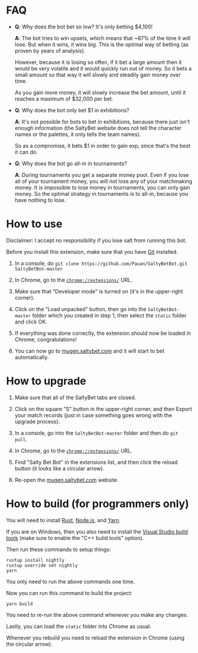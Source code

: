 FAQ
===

* **Q**: Why does the bot bet so low? It's only betting $4,100!

   **A**: The bot tries to win upsets, which means that ~87% of the time it will lose. But when it wins, it wins big. This is the optimal way of betting (as proven by years of analysis).

   However, because it is losing so often, if it bet a large amount then it would be very volatile and it would quickly run out of money. So it bets a small amount so that way it will slowly and steadily gain money over time.

   As you gain more money, it will slowly increase the bet amount, until it reaches a maximum of $32,000 per bet.

* **Q**: Why does the bot only bet $1 in exhibitions?

   **A**: It's not possible for bots to bet in exhibitions, because there just isn't enough information (the SaltyBet website does not tell the character names or the palettes, it only tells the team names).

   So as a compromise, it bets $1 in order to gain exp, since that's the best it can do.

* **Q**: Why does the bot go all-in in tournaments?

   **A**: During tournaments you get a separate money pool. Even if you lose all of your tournament money, you will not lose any of your matchmaking money. It is impossible to lose money in tournaments, you can only gain money. So the optimal strategy in tournaments is to all-in, because you have nothing to lose.

How to use
==========

Disclaimer: I accept no responsibility if you lose salt from running this bot.

Before you install this extension, make sure that you have [Git](https://git-scm.com/downloads) installed.

1. In a console, do `git clone https://github.com/Pauan/SaltyBetBot.git SaltyBetBot-master`

2. In Chrome, go to the [`chrome://extensions/`](chrome://extensions/) URL.

3. Make sure that "Developer mode" is turned on (it's in the upper-right corner).

4. Click on the "Load unpacked" button, then go into the `SaltyBetBot-master` folder which you created in step 1, then select the `static` folder and click OK.

5. If everything was done correctly, the extension should now be loaded in Chrome, congratulations!

6. You can now go to [mugen.saltybet.com](http://mugen.saltybet.com/) and it will start to bet automatically.

How to upgrade
==============

1. Make sure that all of the SaltyBet tabs are closed.

2. Click on the square "S" button in the upper-right corner, and then Export your match records (just in case something goes wrong with the upgrade process).

3. In a console, go into the `SaltyBetBot-master` folder and then do `git pull`.

4. In Chrome, go to the [`chrome://extensions/`](chrome://extensions/) URL.

5. Find "Salty Bet Bot" in the extensions list, and then click the reload button (it looks like a circular arrow).

6. Re-open the [mugen.saltybet.com](http://mugen.saltybet.com/) website.

How to build (for programmers only)
===================================

You will need to install [Rust](https://www.rust-lang.org/en-US/install.html), [Node.js](https://nodejs.org/en/download/), and [Yarn](https://yarnpkg.com/en/docs/install#windows-stable).

If you are on Windows, then you also need to install the [Visual Studio build tools](https://visualstudio.microsoft.com/thank-you-downloading-visual-studio/?sku=BuildTools&rel=16) (make sure to enable the "C++ build tools" option).

Then run these commands to setup things:

```
rustup install nightly
rustup override set nightly
yarn
```

You only need to run the above commands one time.

Now you can run this command to build the project:

```
yarn build
```

You need to re-run the above command whenever you make any changes.

Lastly, you can load the `static` folder into Chrome as usual.

Whenever you rebuild you need to reload the extension in Chrome (using the circular arrow).
